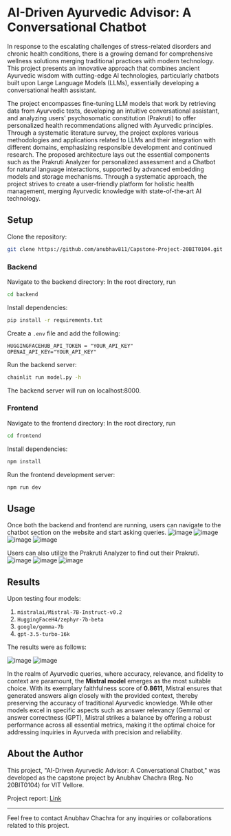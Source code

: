 # AI-Driven Ayurvedic Advisor: A Conversational Chatbot

In response to the escalating challenges of stress-related disorders and chronic health conditions, there is a growing demand for comprehensive wellness solutions merging traditional practices with modern technology. This project presents an innovative approach that combines ancient Ayurvedic wisdom with cutting-edge AI technologies, particularly chatbots built upon Large Language Models (LLMs), essentially developing a conversational health assistant. 

The project encompasses fine-tuning LLM models that work by retrieving data from Ayurvedic texts, developing an intuitive conversational assistant, and analyzing users' psychosomatic constitution (Prakruti) to offer personalized health recommendations aligned with Ayurvedic principles. Through a systematic literature survey, the project explores various methodologies and applications related to LLMs and their integration with different domains, emphasizing responsible development and continued research. The proposed architecture lays out the essential components such as the Prakruti Analyzer for personalized assessment and a Chatbot for natural language interactions, supported by advanced embedding models and storage mechanisms. Through a systematic approach, the project strives to create a user-friendly platform for holistic health management, merging Ayurvedic knowledge with state-of-the-art AI technology.

## Setup

Clone the repository:
```bash
git clone https://github.com/anubhav811/Capstone-Project-20BIT0104.git
```

### Backend

Navigate to the backend directory:
In the root directory, run
```bash
cd backend
```

Install dependencies:
```bash
pip install -r requirements.txt
```

Create a `.env` file and add the following:
```
HUGGINGFACEHUB_API_TOKEN = "YOUR_API_KEY"
OPENAI_API_KEY="YOUR_API_KEY"
```

Run the backend server:
```bash
chainlit run model.py -h
```

The backend server will run on localhost:8000.

### Frontend

Navigate to the frontend directory:
In the root directory, run
```bash
cd frontend
```

Install dependencies:
```bash
npm install
```

Run the frontend development server:
```bash
npm run dev
```

## Usage

Once both the backend and frontend are running, users can navigate to the chatbot section on the website and start asking queries.
![image](https://github.com/anubhav811/Capstone-Project-20BIT0104/assets/71807967/5eb1b7e6-c04a-4d35-b548-374462e9c820)
![image](https://github.com/anubhav811/Capstone-Project-20BIT0104/assets/71807967/b87e1464-0d2f-47e9-80e7-29b4318172e5)
![image](https://github.com/anubhav811/Capstone-Project-20BIT0104/assets/71807967/3f9755d6-3f7a-49d5-a03d-49655365ca2e)
![image](https://github.com/anubhav811/Capstone-Project-20BIT0104/assets/71807967/8a837b9b-8af7-4c49-b453-a49e79598dac)

Users can also utilize the Prakruti Analyzer to find out their Prakruti.
![image](https://github.com/anubhav811/Capstone-Project-20BIT0104/assets/71807967/499193fd-731a-44c2-8522-d0eb7e40cc34)
![image](https://github.com/anubhav811/Capstone-Project-20BIT0104/assets/71807967/0ab2f3f3-e820-4022-b402-8e2e2301d6c6)
![image](https://github.com/anubhav811/Capstone-Project-20BIT0104/assets/71807967/82893485-537c-415f-bc47-16973bc3ad40)


## Results

Upon testing four models:
1. `mistralai/Mistral-7B-Instruct-v0.2`
2. `HuggingFaceH4/zephyr-7b-beta`
3. `google/gemma-7b`
4. `gpt-3.5-turbo-16k`

The results were as follows:

![image](https://github.com/anubhav811/Capstone-Project-20BIT0104/assets/71807967/2eba5744-6d52-4b09-9bf3-44396d8c1074)
![image](https://github.com/anubhav811/Capstone-Project-20BIT0104/assets/71807967/d8e33e62-b72a-470b-8eeb-bcb542124312)


In the realm of Ayurvedic queries, where accuracy, relevance, and fidelity to context are paramount, the **Mistral model** emerges as the most suitable choice. With its exemplary faithfulness score of **0.8611**, Mistral ensures that generated answers align closely with the provided context, thereby preserving the accuracy of traditional Ayurvedic knowledge. While other models excel in specific aspects such as answer relevancy (Gemma) or answer correctness (GPT), Mistral strikes a balance by offering a robust performance across all essential metrics, making it the optimal choice for addressing inquiries in Ayurveda with precision and reliability.


## About the Author

This project, "AI-Driven Ayurvedic Advisor: A Conversational Chatbot," was developed as the capstone project by Anubhav Chachra (Reg. No 20BIT0104) for VIT Vellore. 

Project report: [Link](https://drive.google.com/drive/folders/1s_XHT2YfJh1OPXzm4nVIuuZqYxlvhlCi?usp=sharing)

---

Feel free to contact Anubhav Chachra for any inquiries or collaborations related to this project.
